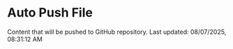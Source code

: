 # Auto Push File

Content that will be pushed to GitHub repository.
Last updated: 08/07/2025, 08:31:12 AM